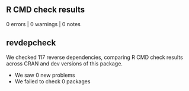 ## R CMD check results

0 errors | 0 warnings | 0 notes


## revdepcheck

We checked 117 reverse dependencies, comparing R CMD check results across CRAN and dev versions of this package.

 * We saw 0 new problems
 * We failed to check 0 packages
